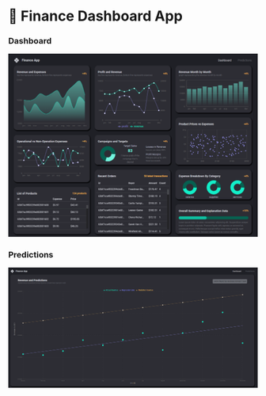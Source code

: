 # 📌 Finance Dashboard App

### Dashboard

![Dashboard](./images/Dashboard%20screenshot.png)

### Predictions

![Dashboard](./images/Predictions%20screenshot.png)

